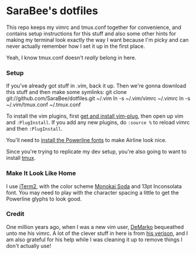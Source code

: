 SaraBee's dotfiles
=================
This repo keeps my vimrc and tmux.conf together for convenience, and contains setup instructions for this stuff
and also some other hints for making my terminal look exactly the way I want
because I'm picky and can never actually remember how I set it up in the
first place.

Yeah, I know tmux.conf doesn't *really* belong in here.

### Setup ###
If you've already got stuff in .vim, back it up. Then we're gonna download this stuff and then make some symlinks:
    git clone git://github.com/SaraBee/dotfiles.git ~/.vim
    ln -s ~/.vim/vimrc ~/.vimrc
    ln -s ~/.vim/tmux.conf ~/.tmux.conf

To install the vim plugins, first [get and install
vim-plug](https://github.com/junegunn/vim-plug#installation), then open up vim
and `:PlugInstall`. If you add any new plugins, do `:source %` to reload
vimrc and then `:PlugInstall`.

You'll need to [install the Powerline
fonts](https://github.com/powerline/fonts#quick-installation) to make Airline look nice.

Since you're trying to replicate my dev setup, you're also going to want to
install [tmux](https://github.com/tmux/tmux/wiki).

### Make It Look Like Home ##
I use [iTerm2](https://iterm2.com/), with the color scheme [Monokai
Soda](https://github.com/mbadolato/iTerm2-Color-Schemes/blob/master/schemes/Monokai%20Soda.itermcolors) and 13pt Inconsolata font. You may need to play with the character spacing a little to get the Powerline glyphs to look good.

### Credit ###
One million years ago, when I was a new vim user, [DeMarko](https://github.com/DeMarko) bequeathed unto
me his vimrc. A lot of the clever stuff in here is from [his
verison](https://github.com/DeMarko/dotvim), and I am also grateful for his
help while I was cleaning it up to remove things I don't actually use!
